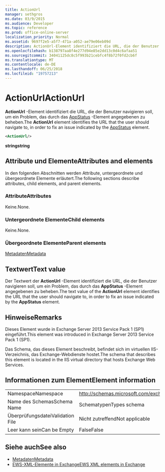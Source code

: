 ```yaml
---
title: ActionUrl
manager: sethgros
ms.date: 03/9/2015
ms.audience: Developer
ms.topic: reference
ms.prod: office-online-server
localization_priority: Normal
ms.assetid: 9697f2e5-a5f7-471a-a052-ae79e06eb09d
description: ActionUrl-Element identifiziert die URL, die der Benutzer navigieren soll, um ein Problem, das durch das AppStatus-Element angegebenen zu beheben.
ms.openlocfilehash: b138797aa8f4e277d94e85e2dd13c0d4c6afaa51
ms.sourcegitcommit: 34041125dc8c5f993b21cebfc4f8b72f0fd2cb6f
ms.translationtype: MT
ms.contentlocale: de-DE
ms.lasthandoff: 06/25/2018
ms.locfileid: "19757213"
---
```

# <a name="actionurl"></a><span data-ttu-id="8975e-103">ActionUrl</span><span class="sxs-lookup"><span data-stu-id="8975e-103">ActionUrl</span></span>

<span data-ttu-id="8975e-104">**ActionUrl** -Element identifiziert die URL, die der Benutzer navigieren soll, um ein Problem, das durch das [AppStatus](appstatus-ex15websvcsotherref.md) -Element angegebenen zu beheben.</span><span class="sxs-lookup"><span data-stu-id="8975e-104">The **ActionUrl** element identifies the URL that the user should navigate to, in order to fix an issue indicated by the [AppStatus](appstatus-ex15websvcsotherref.md) element.</span></span> 
  
```XML
<ActionUrl/>
```

 <span data-ttu-id="8975e-105">**string**</span><span class="sxs-lookup"><span data-stu-id="8975e-105">**string**</span></span>
## <a name="attributes-and-elements"></a><span data-ttu-id="8975e-106">Attribute und Elemente</span><span class="sxs-lookup"><span data-stu-id="8975e-106">Attributes and elements</span></span>

<span data-ttu-id="8975e-107">In den folgenden Abschnitten werden Attribute, untergeordnete und übergeordnete Elemente erläutert.</span><span class="sxs-lookup"><span data-stu-id="8975e-107">The following sections describe attributes, child elements, and parent elements.</span></span>
  
### <a name="attributes"></a><span data-ttu-id="8975e-108">Attribute</span><span class="sxs-lookup"><span data-stu-id="8975e-108">Attributes</span></span>

<span data-ttu-id="8975e-109">Keine.</span><span class="sxs-lookup"><span data-stu-id="8975e-109">None.</span></span>
  
### <a name="child-elements"></a><span data-ttu-id="8975e-110">Untergeordnete Elemente</span><span class="sxs-lookup"><span data-stu-id="8975e-110">Child elements</span></span>

<span data-ttu-id="8975e-111">Keine.</span><span class="sxs-lookup"><span data-stu-id="8975e-111">None.</span></span>
  
### <a name="parent-elements"></a><span data-ttu-id="8975e-112">Übergeordnete Elemente</span><span class="sxs-lookup"><span data-stu-id="8975e-112">Parent elements</span></span>

[<span data-ttu-id="8975e-113">Metadaten</span><span class="sxs-lookup"><span data-stu-id="8975e-113">Metadata</span></span>](metadata-ex15websvcsotherref.md)
  
## <a name="text-value"></a><span data-ttu-id="8975e-114">Textwert</span><span class="sxs-lookup"><span data-stu-id="8975e-114">Text value</span></span>

<span data-ttu-id="8975e-115">Der Textwert der **ActionUrl** -Element identifiziert die URL, die der Benutzer navigieren soll, um ein Problem, das durch das **AppStatus** -Element angegebenen zu beheben.</span><span class="sxs-lookup"><span data-stu-id="8975e-115">The text value of the **ActionUrl** element identifies the URL that the user should navigate to, in order to fix an issue indicated by the **AppStatus** element.</span></span> 
  
## <a name="remarks"></a><span data-ttu-id="8975e-116">Hinweise</span><span class="sxs-lookup"><span data-stu-id="8975e-116">Remarks</span></span>

<span data-ttu-id="8975e-117">Dieses Element wurde in Exchange Server 2013 Service Pack 1 (SP1) eingeführt.</span><span class="sxs-lookup"><span data-stu-id="8975e-117">This element was introduced in Exchange Server 2013 Service Pack 1 (SP1).</span></span>
  
<span data-ttu-id="8975e-118">Das Schema, das dieses Element beschreibt, befindet sich im virtuellen IIS-Verzeichnis, das Exchange-Webdienste hostet.</span><span class="sxs-lookup"><span data-stu-id="8975e-118">The schema that describes this element is located in the IIS virtual directory that hosts Exchange Web Services.</span></span>
  
## <a name="element-information"></a><span data-ttu-id="8975e-119">Informationen zum Element</span><span class="sxs-lookup"><span data-stu-id="8975e-119">Element information</span></span>

|||
|:-----|:-----|
|<span data-ttu-id="8975e-120">Namespace</span><span class="sxs-lookup"><span data-stu-id="8975e-120">Namespace</span></span>  <br/> | http://schemas.microsoft.com/exchange/services/2006/types  <br/> |
|<span data-ttu-id="8975e-121">Name des Schemas</span><span class="sxs-lookup"><span data-stu-id="8975e-121">Schema Name</span></span>  <br/> |<span data-ttu-id="8975e-122">Schematypen</span><span class="sxs-lookup"><span data-stu-id="8975e-122">Types schema</span></span>  <br/> |
|<span data-ttu-id="8975e-123">Überprüfungsdatei</span><span class="sxs-lookup"><span data-stu-id="8975e-123">Validation File</span></span>  <br/> |<span data-ttu-id="8975e-124">Nicht zutreffend</span><span class="sxs-lookup"><span data-stu-id="8975e-124">Not applicable</span></span>  <br/> |
|<span data-ttu-id="8975e-125">Leer kann sein</span><span class="sxs-lookup"><span data-stu-id="8975e-125">Can be Empty</span></span>  <br/> |<span data-ttu-id="8975e-126">False</span><span class="sxs-lookup"><span data-stu-id="8975e-126">False</span></span>  <br/> |
   
## <a name="see-also"></a><span data-ttu-id="8975e-127">Siehe auch</span><span class="sxs-lookup"><span data-stu-id="8975e-127">See also</span></span>

- [<span data-ttu-id="8975e-128">Metadaten</span><span class="sxs-lookup"><span data-stu-id="8975e-128">Metadata</span></span>](metadata-ex15websvcsotherref.md)
- [<span data-ttu-id="8975e-129">EWS-XML-Elemente in Exchange</span><span class="sxs-lookup"><span data-stu-id="8975e-129">EWS XML elements in Exchange</span></span>](ews-xml-elements-in-exchange.md)

